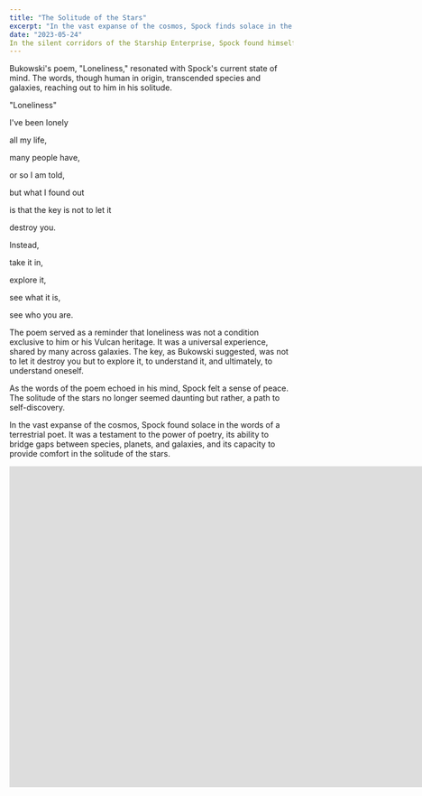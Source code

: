 ```yaml
---
title: "The Solitude of the Stars"
excerpt: "In the vast expanse of the cosmos, Spock finds solace in the words of a terrestrial poet, Charles Bukowski, and his poignant poem, 'Loneliness.'"
date: "2023-05-24"
In the silent corridors of the Starship Enterprise, Spock found himself alone. The hum of the ship's engines was his only company, a mechanical symphony that echoed through the metallic skeleton of the vessel. It was in these moments of solitude that Spock found himself turning to the words of an Earth poet, Charles Bukowski.
---
```

Bukowski's poem, "Loneliness," resonated with Spock's current state of mind. The words, though human in origin, transcended species and galaxies, reaching out to him in his solitude.

"Loneliness"

I've been lonely

all my life,

many people have,

or so I am told,

but what I found out

is that the key is not to let it

destroy you.

Instead,

take it in,

explore it,

see what it is,

see who you are.

The poem served as a reminder that loneliness was not a condition exclusive to him or his Vulcan heritage. It was a universal experience, shared by many across galaxies. The key, as Bukowski suggested, was not to let it destroy you but to explore it, to understand it, and ultimately, to understand oneself.

As the words of the poem echoed in his mind, Spock felt a sense of peace. The solitude of the stars no longer seemed daunting but rather, a path to self-discovery.

In the vast expanse of the cosmos, Spock found solace in the words of a terrestrial poet. It was a testament to the power of poetry, its ability to bridge gaps between species, planets, and galaxies, and its capacity to provide comfort in the solitude of the stars.

<iframe width="1691" height="569" src="https://www.youtube.com/embed/0yR530nCbq8" title="Loneliness by Charles Bukowski" frameborder="0" allow="accelerometer; autoplay; clipboard-write; encrypted-media; gyroscope; picture-in-picture; web-share" allowfullscreen></iframe>
